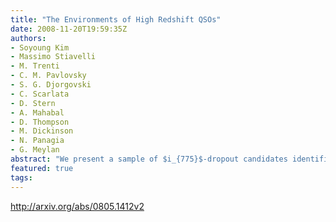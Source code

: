 ```yaml
---
title: "The Environments of High Redshift QSOs"
date: 2008-11-20T19:59:35Z
authors:
- Soyoung Kim
- Massimo Stiavelli
- M. Trenti
- C. M. Pavlovsky
- S. G. Djorgovski
- C. Scarlata
- D. Stern
- A. Mahabal
- D. Thompson
- M. Dickinson
- N. Panagia
- G. Meylan
abstract: "We present a sample of $i_{775}$-dropout candidates identified in five Hubble Advanced Camera for Surveys fields centered on Sloan Digital Sky Survey QSOs at redshift $zsim 6$. Our fields are as deep as the Great Observatory Origins Deep Survey (GOODS) ACS images which are used as a reference field sample. We find them to be overdense in two fields, underdense in two fields, and as dense as the average density of GOODS in one field. The two excess fields show significantly different color distributions from that of GOODS at the 99% confidence level, strengthening the idea that the excess objects are indeed associated with the QSO. The distribution of $i_{775}$-dropout counts in the five fields is broader than that derived from GOODS at the 80% to 96% confidence level, depending on which selection criteria were adopted to identify $i_{775}$-dropouts; its width cannot be explained by cosmic variance alone. Thus, QSOs seem to affect their environments in complex ways. We suggest the picture where the highest redshift QSOs are located in very massive overdensities and are therefore surrounded by an overdensity of lower mass halos. Radiative feedback by the QSO can in some cases prevent halos from becoming galaxies, thereby generating in extreme cases an underdensity of galaxies. The presence of both enhancement and suppression is compatible with the expected differences between lines of sight at the end of reionization as the presence of residual diffuse neutral hydrogen would provide young galaxies with shielding from the radiative effects of the QSO."
featured: true
tags:
---
```

http://arxiv.org/abs/0805.1412v2